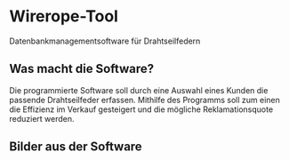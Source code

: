 # Wirerope-Tool

Datenbankmanagementsoftware für Drahtseilfedern

## Was macht die Software?

Die programmierte Software soll durch eine Auswahl eines Kunden die passende Drahtseilfeder erfassen. 
Mithilfe des Programms soll zum einen die Effizienz im Verkauf gesteigert und die mögliche Reklamationsquote reduziert werden. 

## Bilder aus der Software

